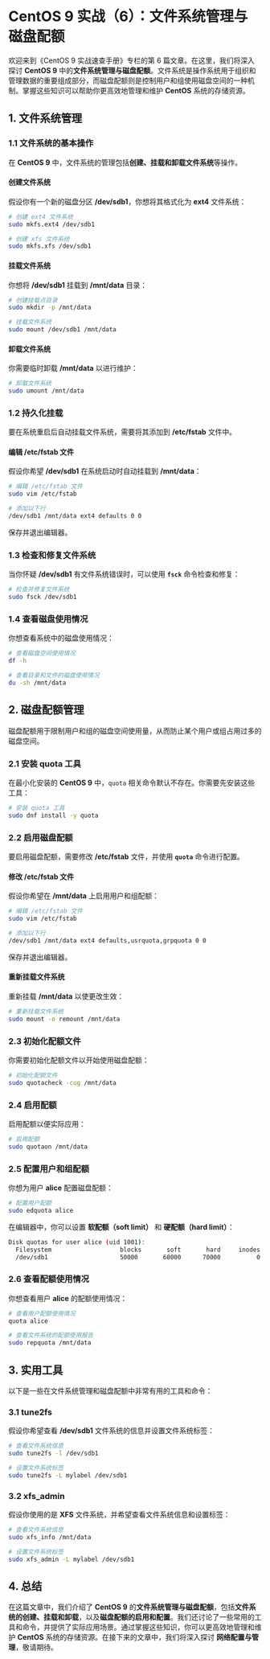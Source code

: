 # CentOS 9 实战（6）：文件系统管理与磁盘配额

欢迎来到《CentOS 9 实战速查手册》专栏的第 6 篇文章。在这里，我们将深入探讨 **CentOS 9** 中的**文件系统管理与磁盘配额**。文件系统是操作系统用于组织和管理数据的重要组成部分，而磁盘配额则是控制用户和组使用磁盘空间的一种机制。掌握这些知识可以帮助你更高效地管理和维护 **CentOS** 系统的存储资源。

## 1. 文件系统管理

### 1.1 文件系统的基本操作

在 **CentOS 9** 中，文件系统的管理包括**创建、挂载和卸载文件系统**等操作。

#### 创建文件系统

假设你有一个新的磁盘分区 **/dev/sdb1**，你想将其格式化为 **ext4** 文件系统：

```sh
# 创建 ext4 文件系统
sudo mkfs.ext4 /dev/sdb1

# 创建 xfs 文件系统
sudo mkfs.xfs /dev/sdb1
```

#### 挂载文件系统

你想将 **/dev/sdb1** 挂载到 **/mnt/data** 目录：

```sh
# 创建挂载点目录
sudo mkdir -p /mnt/data

# 挂载文件系统
sudo mount /dev/sdb1 /mnt/data
```

#### 卸载文件系统

你需要临时卸载 **/mnt/data** 以进行维护：

```sh
# 卸载文件系统
sudo umount /mnt/data
```

### 1.2 持久化挂载

要在系统重启后自动挂载文件系统，需要将其添加到 **/etc/fstab** 文件中。

#### 编辑 /etc/fstab 文件

假设你希望 **/dev/sdb1** 在系统启动时自动挂载到 **/mnt/data**：

```sh
# 编辑 /etc/fstab 文件
sudo vim /etc/fstab

# 添加以下行
/dev/sdb1 /mnt/data ext4 defaults 0 0
```

保存并退出编辑器。

### 1.3 检查和修复文件系统

当你怀疑 **/dev/sdb1** 有文件系统错误时，可以使用 **`fsck`** 命令检查和修复：

```sh
# 检查并修复文件系统
sudo fsck /dev/sdb1
```

### 1.4 查看磁盘使用情况

你想查看系统中的磁盘使用情况：

```sh
# 查看磁盘空间使用情况
df -h

# 查看目录和文件的磁盘使用情况
du -sh /mnt/data
```

## 2. 磁盘配额管理

磁盘配额用于限制用户和组的磁盘空间使用量，从而防止某个用户或组占用过多的磁盘空间。

### 2.1 安装 quota 工具

在最小化安装的 **CentOS 9** 中，`quota` 相关命令默认不存在。你需要先安装这些工具：

```sh
# 安装 quota 工具
sudo dnf install -y quota
```

### 2.2 启用磁盘配额

要启用磁盘配额，需要修改 **/etc/fstab** 文件，并使用 **`quota`** 命令进行配置。

#### 修改 /etc/fstab 文件

假设你希望在 **/mnt/data** 上启用用户和组配额：

```sh
# 编辑 /etc/fstab 文件
sudo vim /etc/fstab

# 添加以下行
/dev/sdb1 /mnt/data ext4 defaults,usrquota,grpquota 0 0
```

保存并退出编辑器。

#### 重新挂载文件系统

重新挂载 **/mnt/data** 以使更改生效：

```sh
# 重新挂载文件系统
sudo mount -o remount /mnt/data
```

### 2.3 初始化配额文件

你需要初始化配额文件以开始使用磁盘配额：

```sh
# 初始化配额文件
sudo quotacheck -cug /mnt/data
```

### 2.4 启用配额

启用配额以便实际应用：

```sh
# 启用配额
sudo quotaon /mnt/data
```

### 2.5 配置用户和组配额

你想为用户 **alice** 配置磁盘配额：

```sh
# 配置用户配额
sudo edquota alice
```

在编辑器中，你可以设置 **软配额（soft limit）** 和 **硬配额（hard limit）**：

```sh
Disk quotas for user alice (uid 1001):
  Filesystem                   blocks       soft       hard     inodes     soft     hard
  /dev/sdb1                    50000       60000      70000          0        0        0
```

### 2.6 查看配额使用情况

你想查看用户 **alice** 的配额使用情况：

```sh
# 查看用户配额使用情况
quota alice

# 查看文件系统的配额使用报告
sudo repquota /mnt/data
```

## 3. 实用工具

以下是一些在文件系统管理和磁盘配额中非常有用的工具和命令：

### 3.1 tune2fs

假设你希望查看 **/dev/sdb1** 文件系统的信息并设置文件系统标签：

```sh
# 查看文件系统信息
sudo tune2fs -l /dev/sdb1

# 设置文件系统标签
sudo tune2fs -L mylabel /dev/sdb1
```

### 3.2 xfs_admin

假设你使用的是 **XFS** 文件系统，并希望查看文件系统信息和设置标签：

```sh
# 查看文件系统信息
sudo xfs_info /mnt/data

# 设置文件系统标签
sudo xfs_admin -L mylabel /dev/sdb1
```

## 4. 总结

在这篇文章中，我们介绍了 **CentOS 9** 的**文件系统管理与磁盘配额**，包括**文件系统的创建、挂载和卸载**，以及**磁盘配额的启用和配置**。我们还讨论了一些常用的工具和命令，并提供了实际应用场景。通过掌握这些知识，你可以更高效地管理和维护 **CentOS** 系统的存储资源。在接下来的文章中，我们将深入探讨 **网络配置与管理**，敬请期待。
